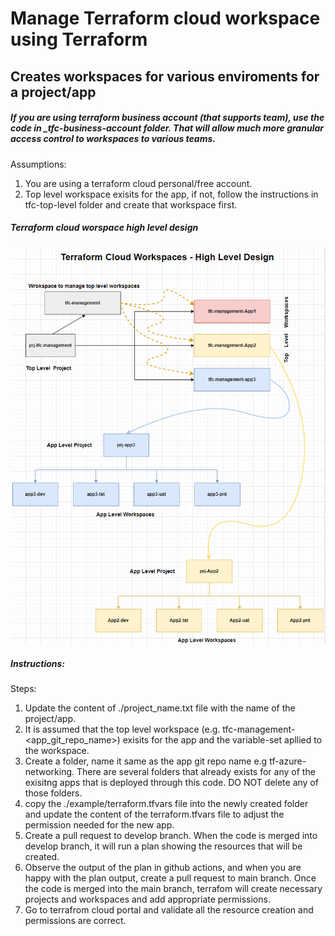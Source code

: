 Manage Terraform cloud workspace using Terraform
================================================

## Creates workspaces for various enviroments for a project/app


##### If you are using terraform business account (that supports team), use the code in _tfc-business-account folder. That will allow much more granular access control to workspaces to various teams.

Assumptions:
1. You are using a terraform cloud personal/free account.
2. Top level workspace exisits for the app, if not, follow the instructions in tfc-top-level folder and create that workspace first.


##### Terraform cloud worspace high level design

![image info](./images/tfc-workspace-architecture.png)

##### Instructions:

Steps:
1. Update the content of ./project_name.txt file with the name of the project/app.
2. It is assumed that the top level workspace (e.g. tfc-management-<app_git_repo_name>) exisits for the app and the variable-set apllied to the workspace.
3. Create a folder, name it same as the app git repo name e.g tf-azure-networking. There are several folders that already exists for any of the exisitng apps that is deployed through this code. DO NOT delete any of those folders.
4. copy the ./example/terraform.tfvars file into the newly created folder and update the content of the terraform.tfvars file to adjust the permission needed for the new app.
5. Create a pull request to develop branch. When the code is merged into develop branch, it will run a plan showing the resources that will be created.
6. Observe the output of the plan in github actions, and when you are happy with the plan output, create a pull request to main branch. Once the code is merged into the main branch, terrafom will create necessary projects and workspaces and add appropriate permissions.
7.  Go to terrafrom cloud portal and validate all the resource creation and permissions are correct.
